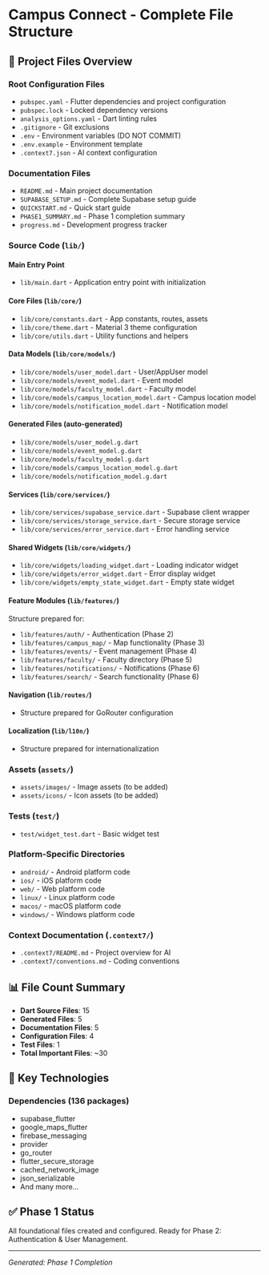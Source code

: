 # Campus Connect - Complete File Structure

## 📁 Project Files Overview

### Root Configuration Files
- `pubspec.yaml` - Flutter dependencies and project configuration
- `pubspec.lock` - Locked dependency versions
- `analysis_options.yaml` - Dart linting rules
- `.gitignore` - Git exclusions
- `.env` - Environment variables (DO NOT COMMIT)
- `.env.example` - Environment template
- `.context7.json` - AI context configuration

### Documentation Files
- `README.md` - Main project documentation
- `SUPABASE_SETUP.md` - Complete Supabase setup guide
- `QUICKSTART.md` - Quick start guide
- `PHASE1_SUMMARY.md` - Phase 1 completion summary
- `progress.md` - Development progress tracker

### Source Code (`lib/`)

#### Main Entry Point
- `lib/main.dart` - Application entry point with initialization

#### Core Files (`lib/core/`)
- `lib/core/constants.dart` - App constants, routes, assets
- `lib/core/theme.dart` - Material 3 theme configuration
- `lib/core/utils.dart` - Utility functions and helpers

#### Data Models (`lib/core/models/`)
- `lib/core/models/user_model.dart` - User/AppUser model
- `lib/core/models/event_model.dart` - Event model
- `lib/core/models/faculty_model.dart` - Faculty model
- `lib/core/models/campus_location_model.dart` - Campus location model
- `lib/core/models/notification_model.dart` - Notification model

#### Generated Files (auto-generated)
- `lib/core/models/user_model.g.dart`
- `lib/core/models/event_model.g.dart`
- `lib/core/models/faculty_model.g.dart`
- `lib/core/models/campus_location_model.g.dart`
- `lib/core/models/notification_model.g.dart`

#### Services (`lib/core/services/`)
- `lib/core/services/supabase_service.dart` - Supabase client wrapper
- `lib/core/services/storage_service.dart` - Secure storage service
- `lib/core/services/error_service.dart` - Error handling service

#### Shared Widgets (`lib/core/widgets/`)
- `lib/core/widgets/loading_widget.dart` - Loading indicator widget
- `lib/core/widgets/error_widget.dart` - Error display widget
- `lib/core/widgets/empty_state_widget.dart` - Empty state widget

#### Feature Modules (`lib/features/`)
Structure prepared for:
- `lib/features/auth/` - Authentication (Phase 2)
- `lib/features/campus_map/` - Map functionality (Phase 3)
- `lib/features/events/` - Event management (Phase 4)
- `lib/features/faculty/` - Faculty directory (Phase 5)
- `lib/features/notifications/` - Notifications (Phase 6)
- `lib/features/search/` - Search functionality (Phase 6)

#### Navigation (`lib/routes/`)
- Structure prepared for GoRouter configuration

#### Localization (`lib/l10n/`)
- Structure prepared for internationalization

### Assets (`assets/`)
- `assets/images/` - Image assets (to be added)
- `assets/icons/` - Icon assets (to be added)

### Tests (`test/`)
- `test/widget_test.dart` - Basic widget test

### Platform-Specific Directories
- `android/` - Android platform code
- `ios/` - iOS platform code
- `web/` - Web platform code
- `linux/` - Linux platform code
- `macos/` - macOS platform code
- `windows/` - Windows platform code

### Context Documentation (`.context7/`)
- `.context7/README.md` - Project overview for AI
- `.context7/conventions.md` - Coding conventions

## 📊 File Count Summary

- **Dart Source Files**: 15
- **Generated Files**: 5
- **Documentation Files**: 5
- **Configuration Files**: 4
- **Test Files**: 1
- **Total Important Files**: ~30

## 🔧 Key Technologies

### Dependencies (136 packages)
- supabase_flutter
- google_maps_flutter
- firebase_messaging
- provider
- go_router
- flutter_secure_storage
- cached_network_image
- json_serializable
- And many more...

## ✅ Phase 1 Status

All foundational files created and configured.
Ready for Phase 2: Authentication & User Management.

---
*Generated: Phase 1 Completion*

